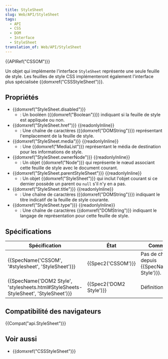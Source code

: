 ```yaml
---
title: StyleSheet
slug: Web/API/StyleSheet
tags:
  - API
  - CSS
  - DOM
  - Interface
  - StyleSheet
translation_of: Web/API/StyleSheet
---
```

{{APIRef("CSSOM")}}

Un objet qui implémente l'interface `StyleSheet` représente une seule feuille de style. Les feuilles de style CSS implémenteront également l'interface plus spécialisée {{domxref("CSSStyleSheet")}}.

## Propriétés

- {{domxref("StyleSheet.disabled")}}
  - : Un booléen ({{domxref("Boolean")}}) indiquant si la feuille de style est appliquée ou non.
- {{domxref("StyleSheet.href")}} {{readonlyInline}}
  - : Une chaîne de caractères ({{domxref("DOMString")}}) représentant l'emplacement de la feuille de style.
- {{domxref("StyleSheet.media")}} {{readonlyInline}}
  - : Une {{domxref("MediaList")}} représentant le média de destination pour les informations de style.
- {{domxref("StyleSheet.ownerNode")}} {{readonlyInline}}
  - : Un objet {{domxref("Node")}} qui représente le nœud associant cette feuille de style avec le document courant.
- {{domxref("StyleSheet.parentStyleSheet")}} {{readonlyInline}}
  - : Un objet {{domxref("StyleSheet")}} qui inclut l'objet courant si ce dernier possède un parent ou `null` s'il n'y en a pas.
- {{domxref("StyleSheet.title")}} {{readonlyInline}}
  - : Une chaîne de caractères ({{domxref("DOMString")}}) indiquant le titre indicatif de la feuille de style courante.
- {{domxref("StyleSheet.type")}} {{readonlyInline}}
  - : Une chaîne de caractères {{domxref("DOMString")}} indiquant le langage de représentation pour cette feuille de style.

## Spécifications

| Spécification                                                                                                    | État                             | Commentaire                                                    |
| ---------------------------------------------------------------------------------------------------------------- | -------------------------------- | -------------------------------------------------------------- |
| {{SpecName('CSSOM', '#stylesheet', 'StyleSheet')}}                                             | {{Spec2('CSSOM')}}         | Pas de changement depuis {{SpecName('DOM2 Style')}}. |
| {{SpecName('DOM2 Style', 'stylesheets.html#StyleSheets-StyleSheet', 'StyleSheet')}} | {{Spec2('DOM2 Style')}} | Définition initiale.                                           |

## Compatibilité des navigateurs

{{Compat("api.StyleSheet")}}

## Voir aussi

- {{domxref("CSSStyleSheet")}}

